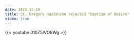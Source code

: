 ```yaml
---
date: 2024-12-19
title: St. Gregory Nazianzen rejected "Baptism of Desire"
video: true
---
```



{{< youtube 010Z5IVO8Wg >}}
